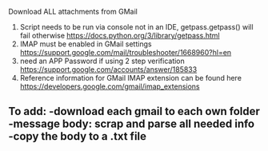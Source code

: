 Download ALL attachments from GMail
1. Script needs to be run via console not in an IDE, getpass.getpass() will fail otherwise
    https://docs.python.org/3/library/getpass.html
2.  IMAP must be enabled in GMail settings
    https://support.google.com/mail/troubleshooter/1668960?hl=en
3. need an APP Password if using 2 step verification
    https://support.google.com/accounts/answer/185833
4. Reference information for GMail IMAP extension can be found here
    https://developers.google.com/gmail/imap_extensions

 To add:
-download each gmail to each own folder
-message body: scrap and parse all needed info
    -copy the body to a .txt file
-


